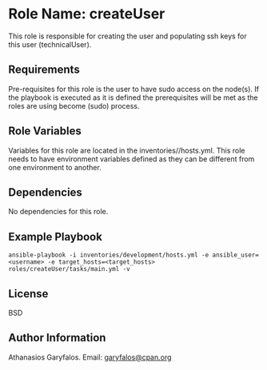 Role Name: createUser
=====================

This role is responsible for creating the user and populating ssh keys for this user (technicalUser).

Requirements
------------

Pre-requisites for this role is the user to have sudo access on the node(s). If the playbook is executed as it is defined the prerequisites will be met as the roles are using become (sudo) process.

Role Variables
--------------

Variables for this role are located in the inventories/<env>/hosts.yml. This role needs to have environment variables defined as they can be different from one environment to another.

Dependencies
------------

No dependencies for this role.

Example Playbook
----------------

`ansible-playbook -i inventories/development/hosts.yml -e ansible_user=<username> -e target_hosts=<target_hosts> roles/createUser/tasks/main.yml -v`

License
-------

BSD

Author Information
------------------

Athanasios Garyfalos. Email: garyfalos@cpan.org
